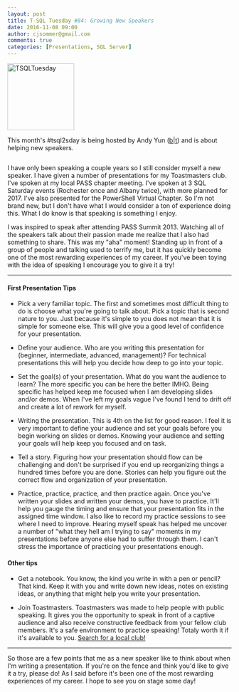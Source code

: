 ```yaml
---
layout: post
title: T-SQL Tuesday #84: Growing New Speakers
date: 2016-11-08 09:00
author: cjsommer@gmail.com
comments: true
categories: [Presentations, SQL Server]
---
```

<img src="http://www.cjsommer.com/wp-content/uploads/2015/05/TSQLTuesday.jpg" alt="TSQLTuesday" width="150" height="150" class="alignright size-full wp-image-504" />
<p>This month&#39;s #tsql2sday is being hosted by Andy Yun (<a href="https://sqlbek.wordpress.com/2016/10/25/t-sql-tuesday-84-growing-new-speakers/">b</a>|<a href="https://twitter.com/SQLBek">t</a>) and is about helping new speakers.</p>
<p><img src="http://www.cjsommer.com/wp-content/uploads/2016/11/img_582091ea39f8b.png" alt=""></p>
<p>I have only been speaking a couple years so I still consider myself a new speaker. I have given a number of presentations for my Toastmasters club. I&#39;ve spoken at my local PASS chapter meeting. I&#39;ve spoken at 3 SQL Saturday events (Rochester once and Albany twice), with more planned for 2017. I&#39;ve also presented for the PowerShell Virtual Chapter. So I&#39;m not brand new, but I don&#39;t have what I would consider a ton of experience doing this. What I do know is that speaking is something I enjoy.</p>
<p>I was inspired to speak after attending PASS Summit 2013. Watching all of the speakers talk about their passion made me realize that I also had something to share. This was my &quot;aha&quot; moment! Standing up in front of a group of people and talking used to terrify me, but it has quickly become one of the most rewarding experiences of my career. If you&#39;ve been toying with the idea of speaking I encourage you to give it a try!</p>
<hr>
<h4>First Presentation Tips</h4>
<ul>
<li><p>Pick a very familiar topic. The first and sometimes most difficult thing to do is choose what you&#39;re going to talk about. Pick a topic that is second nature to you. Just because it&#39;s simple to you does not mean that it is simple for someone else. This will give you a good level of confidence for your presentation.</p>
</li>
<li><p>Define your audience. Who are you writing this presentation for (beginner, intermediate, advanced, management)? For technical presentations this will help you decide how deep to go into your topic.</p>
</li>
<li><p>Set the goal(s) of your presentation. What do you want the audience to learn? The more specific you can be here the better IMHO. Being specific has helped keep me focused when I am developing slides and/or demos. When I&#39;ve left my goals vague I&#39;ve found I tend to drift off and create a lot of rework for myself.</p>
</li>
<li><p>Writing the presentation. This is 4th on the list for good reason. I feel it is very important to define your audience and set your goals before you begin working on slides or demos. Knowing your audience and setting your goals will help keep you focused and on task. </p>
</li>
<li><p>Tell a story. Figuring how your presentation should flow can be challenging and don&#39;t be surprised if you end up reorganizing things a hundred times before you are done. Stories can help you figure out the correct flow and organization of your presentation. </p>
</li>
<li><p>Practice, practice, practice, and then practice again. Once you&#39;ve written your slides and written your demos, you have to practice. It&#39;ll help you gauge the timing and ensure that your presentation fits in the assigned time window. I also like to record my practice sessions to see where I need to improve. Hearing myself speak has helped me uncover a number of &quot;what they hell am I trying to say&quot; moments in my presentations before anyone else had to suffer through them. I can&#39;t stress the importance of practicing your presentations enough. </p>
</li>
</ul>
<h4>Other tips</h4>
<ul>
<li><p>Get a notebook. You know, the kind you write in with a pen or pencil? That kind. Keep it with you and write down new ideas, notes on existing ideas, or anything that might help you write your presentation.</p>
</li>
<li><p>Join Toastmasters. Toastmasters was made to help people with public speaking. It gives you the opportunity to speak in front of a captive audience and also receive constructive feedback from your fellow club members. It&#39;s a safe environment to practice speaking! Totaly worth it if it&#39;s available to you. <a href="https://www.toastmasters.org/Find-a-Club">Search for a local club!</a></p>
</li>
</ul>
<hr>
<p>So those are a few points that me as a new speaker like to think about when I&#39;m writing a presentation. If you&#39;re on the fence and think you&#39;d like to give it a try, please do! As I said before it&#39;s been one of the most rewarding experiences of my career. I hope to see you on stage some day!</p>

